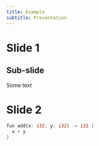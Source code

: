 ```yaml
---
title: Example
subtitle: Presentation
---
```


# Slide 1

## Sub-slide

Some text

# Slide 2

```rust
fun add(x: i32, y: i32) -> i32 {
  x + y
}
```
